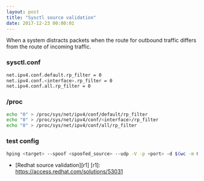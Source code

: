 ```yaml
---
layout: post
title: "Sysctl source validation"
date: 2017-12-23 00:00:01
---
```


When a system distracts packets when the route for outbound traffic differs from the route of incoming traffic.

### sysctl.conf
```bash
net.ipv4.conf.default.rp_filter = 0
net.ipv4.conf.<interface>.rp_filter = 0
net.ipv4.conf.all.rp_filter = 0
```

### /proc
```bash
echo "0" > /proc/sys/net/ipv4/conf/default/rp_filter
echo "0" > /proc/sys/net/ipv4/conf/<interface>/rp_filter
echo "0" > /proc/sys/net/ipv4/conf/all/rp_filter
```

### test config
```bash
hping <target> --spoof <spoofed_source> --udp -V -p <port> -d $(wc -m Gemfile |  awk '{print $1;}') -E payload
```

* [Redhat source validation][r1]
[r1]: https://access.redhat.com/solutions/53031
